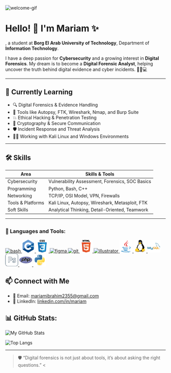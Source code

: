 <link href="https://cdnjs.cloudflare.com/ajax/libs/font-awesome/6.5.1/css/all.min.css" rel="stylesheet">

![welcome-gif](https://media0.giphy.com/media/jTNG3RF6EwbkpD4LZx/giphy.gif?cid=6c09b952jtz228wqwtg6r73qf9lt18kn6wcej9cym19oitkk&ep=v1_internal_gif_by_id&rid=giphy.gif&ct=g)

## <h1>Hello! 🫡 I'm Mariam ✨</h1>, a student at **Borg El Arab University of Technology**, Department of **Information Technology**.  
I have a deep passion for **Cybersecurity** and a growing interest in **Digital Forensics**. My dream is to become a **Digital Forensic Analyst**, helping uncover the truth behind digital evidence and cyber incidents. 🕵️‍♀️💻

---

## 🧠 Currently Learning

- 🔍 Digital Forensics & Evidence Handling  
- 🧰 Tools like Autopsy, FTK, Wireshark, Nmap, and Burp Suite  
- 💥 Ethical Hacking & Penetration Testing  
- 📜 Cryptography & Secure Communication  
- 🛡️ Incident Response and Threat Analysis  
- 🧑‍💻 Working with Kali Linux and Windows Environments

---

## 🛠️ Skills

| Area              | Skills & Tools                                      |
|-------------------|-----------------------------------------------------|
| Cybersecurity      | Vulnerability Assessment, Forensics, SOC Basics     |
| Programming        | Python, Bash, C++                                   |
| Networking         | TCP/IP, OSI Model, VPN, Firewalls                   |
| Tools & Platforms  | Kali Linux, Autopsy, Wireshark, Metasploit, FTK     |
| Soft Skills        | Analytical Thinking, Detail-Oriented, Teamwork      |

---

## <h3 align="left">🧰 Languages and Tools:</h3>
<p align="left">
  <a href="https://www.gnu.org/software/bash/" target="_blank" rel="noreferrer">
    <img src="https://www.vectorlogo.zone/logos/gnu_bash/gnu_bash-icon.svg" alt="bash" width="40" height="40"/>
  </a>
  <a href="https://www.w3schools.com/cpp/" target="_blank" rel="noreferrer">
    <img src="https://raw.githubusercontent.com/devicons/devicon/master/icons/cplusplus/cplusplus-original.svg" alt="cplusplus" width="40" height="40"/>
  </a>
  <a href="https://www.w3schools.com/css/" target="_blank" rel="noreferrer">
    <img src="https://raw.githubusercontent.com/devicons/devicon/master/icons/css3/css3-original-wordmark.svg" alt="css3" width="40" height="40"/>
  </a>
  <a href="https://www.figma.com/" target="_blank" rel="noreferrer">
    <img src="https://www.vectorlogo.zone/logos/figma/figma-icon.svg" alt="figma" width="40" height="40"/>
  </a>
  <a href="https://git-scm.com/" target="_blank" rel="noreferrer">
    <img src="https://www.vectorlogo.zone/logos/git-scm/git-scm-icon.svg" alt="git" width="40" height="40"/>
  </a>
  <a href="https://www.w3.org/html/" target="_blank" rel="noreferrer">
    <img src="https://raw.githubusercontent.com/devicons/devicon/master/icons/html5/html5-original-wordmark.svg" alt="html5" width="40" height="40"/>
  </a>
  <a href="https://www.adobe.com/in/products/illustrator.html" target="_blank" rel="noreferrer">
    <img src="https://www.vectorlogo.zone/logos/adobe_illustrator/adobe_illustrator-icon.svg" alt="illustrator" width="40" height="40"/>
  </a>
  <a href="https://www.java.com" target="_blank" rel="noreferrer">
    <img src="https://raw.githubusercontent.com/devicons/devicon/master/icons/java/java-original.svg" alt="java" width="40" height="40"/>
  </a>
  <a href="https://www.linux.org/" target="_blank" rel="noreferrer">
    <img src="https://raw.githubusercontent.com/devicons/devicon/master/icons/linux/linux-original.svg" alt="linux" width="40" height="40"/>
  </a>
  <a href="https://www.mysql.com/" target="_blank" rel="noreferrer">
    <img src="https://raw.githubusercontent.com/devicons/devicon/master/icons/mysql/mysql-original-wordmark.svg" alt="mysql" width="40" height="40"/>
  </a>
  <a href="https://www.photoshop.com/en" target="_blank" rel="noreferrer">
    <img src="https://raw.githubusercontent.com/devicons/devicon/master/icons/photoshop/photoshop-line.svg" alt="photoshop" width="40" height="40"/>
  </a>
  <a href="https://www.php.net" target="_blank" rel="noreferrer">
    <img src="https://raw.githubusercontent.com/devicons/devicon/master/icons/php/php-original.svg" alt="php" width="40" height="40"/>
  </a>
  <a href="https://www.python.org" target="_blank" rel="noreferrer">
    <img src="https://raw.githubusercontent.com/devicons/devicon/master/icons/python/python-original.svg" alt="python" width="40" height="40"/>
  </a>
</p>

 

## 📫 Connect with Me

- 📧 Email: mariamibrahim2355@gmail.com  
- 💼 LinkedIn: [linkedin.com/in/mariam](https://www.linkedin.com/in/mariam-ibrahim-b95743307?utm_source=share&utm_campaign=share_via&utm_content=profile&utm_medium=android_app)  

## 📊 GitHub Stats:
![My GitHub Stats](https://github-readme-stats.vercel.app/api?username=mariomaibrahim&show_icons=true&theme=radical)

![Top Langs](https://github-readme-stats.vercel.app/api/top-langs/?username=mariomaibrahim&layout=compact&theme=radical)


---

> 🛡️ “Digital forensics is not just about tools, it’s about asking the right questions.” < 
